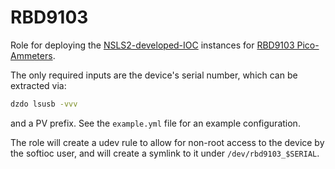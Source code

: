 # RBD9103

Role for deploying the [NSLS2-developed-IOC](https://github.com/NSLS2/RBD9103) instances for [RBD9103 Pico-Ammeters](https://www.rbdinstruments.com/products/picoammeter.html).

The only required inputs are the device's serial number, which can be extracted via:

```bash
dzdo lsusb -vvv
```

and a PV prefix. See the `example.yml` file for an example configuration.

The role will create a udev rule to allow for non-root access to the device by the softioc user, and will create a symlink to it under `/dev/rbd9103_$SERIAL`.
